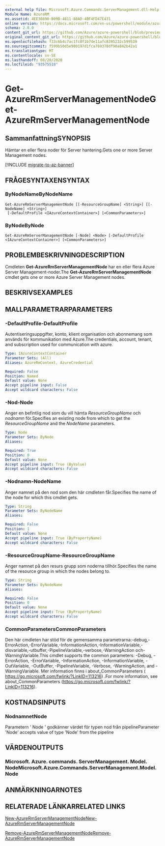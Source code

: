 ```yaml
---
external help file: Microsoft.Azure.Commands.ServerManagement.dll-Help.xml
Module Name: AzureRM
ms.assetid: 4EE30890-B09B-4811-88AD-4BF4FD47E431
online version: https://docs.microsoft.com/en-us/powershell/module/azurerm.servermanagement/get-azurermservermanagementnode
schema: 2.0.0
content_git_url: https://github.com/Azure/azure-powershell/blob/preview/src/ResourceManager/ServerManagement/Commands.ServerManagement/help/Get-AzureRmServerManagementNode.md
original_content_git_url: https://github.com/Azure/azure-powershell/blob/preview/src/ResourceManager/ServerManagement/Commands.ServerManagement/help/Get-AzureRmServerManagementNode.md
ms.openlocfilehash: f33c6b4c7ac1fc0f1b7de11afc8395232c599539
ms.sourcegitcommit: f599b50d5e980197d1fca769378df90a842b42a1
ms.translationtype: MT
ms.contentlocale: sv-SE
ms.lasthandoff: 08/20/2020
ms.locfileid: "93575518"
---
```

# <span data-ttu-id="87b3f-101">Get-AzureRmServerManagementNode</span><span class="sxs-lookup"><span data-stu-id="87b3f-101">Get-AzureRmServerManagementNode</span></span>

## <span data-ttu-id="87b3f-102">Sammanfattning</span><span class="sxs-lookup"><span data-stu-id="87b3f-102">SYNOPSIS</span></span>
<span data-ttu-id="87b3f-103">Hämtar en eller flera noder för Server hantering.</span><span class="sxs-lookup"><span data-stu-id="87b3f-103">Gets one or more Server Management nodes.</span></span>

[!INCLUDE [migrate-to-az-banner](../../includes/migrate-to-az-banner.md)]

## <span data-ttu-id="87b3f-104">FRÅGESYNTAXEN</span><span class="sxs-lookup"><span data-stu-id="87b3f-104">SYNTAX</span></span>

### <span data-ttu-id="87b3f-105">ByNodeName</span><span class="sxs-lookup"><span data-stu-id="87b3f-105">ByNodeName</span></span>
```
Get-AzureRmServerManagementNode [[-ResourceGroupName] <String>] [[-NodeName] <String>]
 [-DefaultProfile <IAzureContextContainer>] [<CommonParameters>]
```

### <span data-ttu-id="87b3f-106">ByNode</span><span class="sxs-lookup"><span data-stu-id="87b3f-106">ByNode</span></span>
```
Get-AzureRmServerManagementNode [-Node] <Node> [-DefaultProfile <IAzureContextContainer>] [<CommonParameters>]
```

## <span data-ttu-id="87b3f-107">PROBLEMBESKRIVNING</span><span class="sxs-lookup"><span data-stu-id="87b3f-107">DESCRIPTION</span></span>
<span data-ttu-id="87b3f-108">Cmdleten **Get-AzureRmServerManagementNode** har en eller flera Azure Server Management-noder.</span><span class="sxs-lookup"><span data-stu-id="87b3f-108">The **Get-AzureRmServerManagementNode** cmdlet gets one or more Azure Server Management nodes.</span></span>

## <span data-ttu-id="87b3f-109">BESKRIVS</span><span class="sxs-lookup"><span data-stu-id="87b3f-109">EXAMPLES</span></span>

## <span data-ttu-id="87b3f-110">MALLPARAMETRAR</span><span class="sxs-lookup"><span data-stu-id="87b3f-110">PARAMETERS</span></span>

### <span data-ttu-id="87b3f-111">-DefaultProfile</span><span class="sxs-lookup"><span data-stu-id="87b3f-111">-DefaultProfile</span></span>
<span data-ttu-id="87b3f-112">Autentiseringsuppgifter, konto, klient organisation och abonnemang som används för kommunikation med Azure.</span><span class="sxs-lookup"><span data-stu-id="87b3f-112">The credentials, account, tenant, and subscription used for communication with azure.</span></span>

```yaml
Type: IAzureContextContainer
Parameter Sets: (All)
Aliases: AzureRmContext, AzureCredential

Required: False
Position: Named
Default value: None
Accept pipeline input: False
Accept wildcard characters: False
```

### <span data-ttu-id="87b3f-113">-Nod</span><span class="sxs-lookup"><span data-stu-id="87b3f-113">-Node</span></span>
<span data-ttu-id="87b3f-114">Anger en befintlig nod som du vill hämta *ResourceGroupName* och *nodnamn* för.</span><span class="sxs-lookup"><span data-stu-id="87b3f-114">Specifies an existing node from which to get the *ResourceGroupName* and the *NodeName* parameters.</span></span>

```yaml
Type: Node
Parameter Sets: ByNode
Aliases: 

Required: True
Position: 0
Default value: None
Accept pipeline input: True (ByValue)
Accept wildcard characters: False
```

### <span data-ttu-id="87b3f-115">-Nodnamn</span><span class="sxs-lookup"><span data-stu-id="87b3f-115">-NodeName</span></span>
<span data-ttu-id="87b3f-116">Anger namnet på den nod som den här cmdleten får.</span><span class="sxs-lookup"><span data-stu-id="87b3f-116">Specifies the name of the node for which this cmdlet gets.</span></span>

```yaml
Type: String
Parameter Sets: ByNodeName
Aliases: 

Required: False
Position: 1
Default value: None
Accept pipeline input: True (ByPropertyName)
Accept wildcard characters: False
```

### <span data-ttu-id="87b3f-117">-ResourceGroupName</span><span class="sxs-lookup"><span data-stu-id="87b3f-117">-ResourceGroupName</span></span>
<span data-ttu-id="87b3f-118">Anger namnet på den resurs grupp som noderna tillhör.</span><span class="sxs-lookup"><span data-stu-id="87b3f-118">Specifies the name of the resource group in which the nodes belong to.</span></span>

```yaml
Type: String
Parameter Sets: ByNodeName
Aliases: 

Required: False
Position: 0
Default value: None
Accept pipeline input: True (ByPropertyName)
Accept wildcard characters: False
```

### <span data-ttu-id="87b3f-119">CommonParameters</span><span class="sxs-lookup"><span data-stu-id="87b3f-119">CommonParameters</span></span>
<span data-ttu-id="87b3f-120">Den här cmdleten har stöd för de gemensamma parametrarna:-debug,-ErrorAction,-ErrorVariable,-InformationAction,-InformationVariable,-disvariable,-utbuffer,-PipelineVariable,-verbose,-WarningAction och-WarningVariable.</span><span class="sxs-lookup"><span data-stu-id="87b3f-120">This cmdlet supports the common parameters: -Debug, -ErrorAction, -ErrorVariable, -InformationAction, -InformationVariable, -OutVariable, -OutBuffer, -PipelineVariable, -Verbose, -WarningAction, and -WarningVariable.</span></span> <span data-ttu-id="87b3f-121">Mer information finns i about_CommonParameters ( https://go.microsoft.com/fwlink/?LinkID=113216) .</span><span class="sxs-lookup"><span data-stu-id="87b3f-121">For more information, see about_CommonParameters (https://go.microsoft.com/fwlink/?LinkID=113216).</span></span>

## <span data-ttu-id="87b3f-122">KOSTNADS</span><span class="sxs-lookup"><span data-stu-id="87b3f-122">INPUTS</span></span>

### <span data-ttu-id="87b3f-123">Nodnamnet</span><span class="sxs-lookup"><span data-stu-id="87b3f-123">Node</span></span>
<span data-ttu-id="87b3f-124">Parametern ' Node ' godkänner värdet för typen nod från pipeline</span><span class="sxs-lookup"><span data-stu-id="87b3f-124">Parameter 'Node' accepts value of type 'Node' from the pipeline</span></span>

## <span data-ttu-id="87b3f-125">VÄRDEN</span><span class="sxs-lookup"><span data-stu-id="87b3f-125">OUTPUTS</span></span>

### <span data-ttu-id="87b3f-126">Microsoft. Azure. commands. ServerManagement. Model. Node</span><span class="sxs-lookup"><span data-stu-id="87b3f-126">Microsoft.Azure.Commands.ServerManagement.Model.Node</span></span>

## <span data-ttu-id="87b3f-127">ANMÄRKNINGAR</span><span class="sxs-lookup"><span data-stu-id="87b3f-127">NOTES</span></span>

## <span data-ttu-id="87b3f-128">RELATERADE LÄNKAR</span><span class="sxs-lookup"><span data-stu-id="87b3f-128">RELATED LINKS</span></span>

[<span data-ttu-id="87b3f-129">New-AzureRmServerManagementNode</span><span class="sxs-lookup"><span data-stu-id="87b3f-129">New-AzureRmServerManagementNode</span></span>](./New-AzureRmServerManagementNode.md)

[<span data-ttu-id="87b3f-130">Remove-AzureRmServerManagementNode</span><span class="sxs-lookup"><span data-stu-id="87b3f-130">Remove-AzureRmServerManagementNode</span></span>](./Remove-AzureRmServerManagementNode.md)


